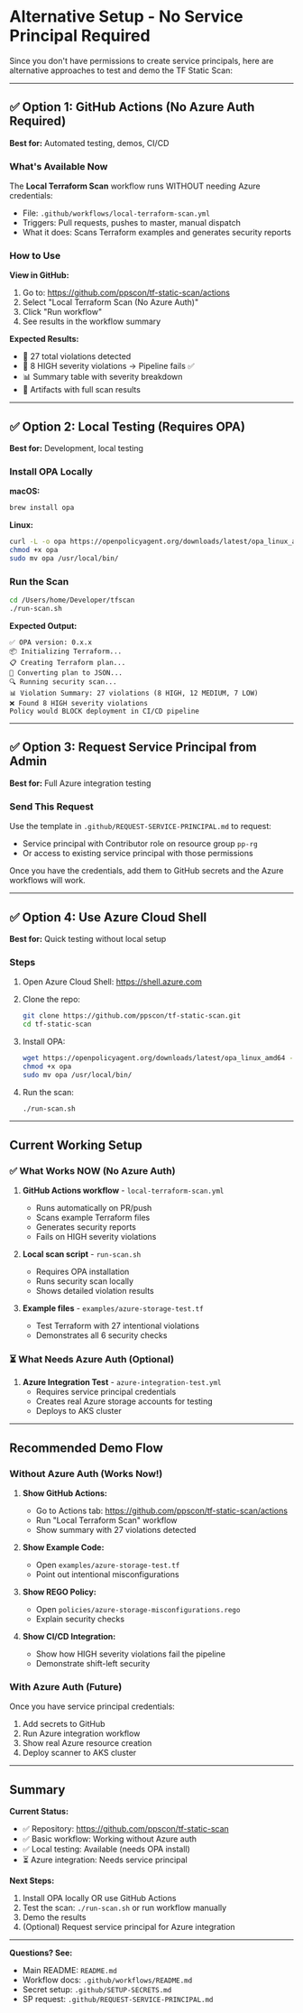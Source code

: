 # Alternative Setup - No Service Principal Required

Since you don't have permissions to create service principals, here are alternative approaches to test and demo the TF Static Scan:

---

## ✅ Option 1: GitHub Actions (No Azure Auth Required)

**Best for:** Automated testing, demos, CI/CD

### What's Available Now

The **Local Terraform Scan** workflow runs WITHOUT needing Azure credentials:
- File: `.github/workflows/local-terraform-scan.yml`
- Triggers: Pull requests, pushes to master, manual dispatch
- What it does: Scans Terraform examples and generates security reports

### How to Use

**View in GitHub:**
1. Go to: https://github.com/ppscon/tf-static-scan/actions
2. Select "Local Terraform Scan (No Azure Auth)"
3. Click "Run workflow"
4. See results in the workflow summary

**Expected Results:**
- 🔴 27 total violations detected
- 🔴 8 HIGH severity violations → Pipeline fails ✅
- 📊 Summary table with severity breakdown
- 📁 Artifacts with full scan results

---

## ✅ Option 2: Local Testing (Requires OPA)

**Best for:** Development, local testing

### Install OPA Locally

**macOS:**
```bash
brew install opa
```

**Linux:**
```bash
curl -L -o opa https://openpolicyagent.org/downloads/latest/opa_linux_amd64
chmod +x opa
sudo mv opa /usr/local/bin/
```

### Run the Scan

```bash
cd /Users/home/Developer/tfscan
./run-scan.sh
```

**Expected Output:**
```
✅ OPA version: 0.x.x
📦 Initializing Terraform...
📋 Creating Terraform plan...
🔄 Converting plan to JSON...
🔍 Running security scan...
📊 Violation Summary: 27 violations (8 HIGH, 12 MEDIUM, 7 LOW)
❌ Found 8 HIGH severity violations
Policy would BLOCK deployment in CI/CD pipeline
```

---

## ✅ Option 3: Request Service Principal from Admin

**Best for:** Full Azure integration testing

### Send This Request

Use the template in `.github/REQUEST-SERVICE-PRINCIPAL.md` to request:
- Service principal with Contributor role on resource group `pp-rg`
- Or access to existing service principal with those permissions

Once you have the credentials, add them to GitHub secrets and the Azure workflows will work.

---

## ✅ Option 4: Use Azure Cloud Shell

**Best for:** Quick testing without local setup

### Steps

1. Open Azure Cloud Shell: https://shell.azure.com
2. Clone the repo:
   ```bash
   git clone https://github.com/ppscon/tf-static-scan.git
   cd tf-static-scan
   ```

3. Install OPA:
   ```bash
   wget https://openpolicyagent.org/downloads/latest/opa_linux_amd64 -O opa
   chmod +x opa
   sudo mv opa /usr/local/bin/
   ```

4. Run the scan:
   ```bash
   ./run-scan.sh
   ```

---

## Current Working Setup

### ✅ What Works NOW (No Azure Auth)

1. **GitHub Actions workflow** - `local-terraform-scan.yml`
   - Runs automatically on PR/push
   - Scans example Terraform files
   - Generates security reports
   - Fails on HIGH severity violations

2. **Local scan script** - `run-scan.sh`
   - Requires OPA installation
   - Runs security scan locally
   - Shows detailed violation results

3. **Example files** - `examples/azure-storage-test.tf`
   - Test Terraform with 27 intentional violations
   - Demonstrates all 6 security checks

### ⏳ What Needs Azure Auth (Optional)

1. **Azure Integration Test** - `azure-integration-test.yml`
   - Requires service principal credentials
   - Creates real Azure storage accounts for testing
   - Deploys to AKS cluster

---

## Recommended Demo Flow

### Without Azure Auth (Works Now!)

1. **Show GitHub Actions:**
   - Go to Actions tab: https://github.com/ppscon/tf-static-scan/actions
   - Run "Local Terraform Scan" workflow
   - Show summary with 27 violations detected

2. **Show Example Code:**
   - Open `examples/azure-storage-test.tf`
   - Point out intentional misconfigurations

3. **Show REGO Policy:**
   - Open `policies/azure-storage-misconfigurations.rego`
   - Explain security checks

4. **Show CI/CD Integration:**
   - Show how HIGH severity violations fail the pipeline
   - Demonstrate shift-left security

### With Azure Auth (Future)

Once you have service principal credentials:
1. Add secrets to GitHub
2. Run Azure integration workflow
3. Show real Azure resource creation
4. Deploy scanner to AKS cluster

---

## Summary

**Current Status:**
- ✅ Repository: https://github.com/ppscon/tf-static-scan
- ✅ Basic workflow: Working without Azure auth
- ✅ Local testing: Available (needs OPA install)
- ⏳ Azure integration: Needs service principal

**Next Steps:**
1. Install OPA locally OR use GitHub Actions
2. Test the scan: `./run-scan.sh` or run workflow manually
3. Demo the results
4. (Optional) Request service principal for Azure integration

---

**Questions? See:**
- Main README: `README.md`
- Workflow docs: `.github/workflows/README.md`
- Secret setup: `.github/SETUP-SECRETS.md`
- SP request: `.github/REQUEST-SERVICE-PRINCIPAL.md`
